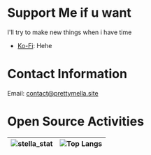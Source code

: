 # Support Me if u want
I'll try to make new things when i have time
- [Ko-Fi](https://ko-fi.com/interstella0): Hehe
  
# Contact Information
Email: contact@prettymella.site

# Open Source Activities
| ![stella_stat](https://github-readme-stats.vercel.app/api?username=interstella0&show_icons=true&theme=jolly) | ![Top Langs](https://github-readme-stats.vercel.app/api/top-langs/?username=interstella0&theme=jolly)    |
| -------  | ------- |

